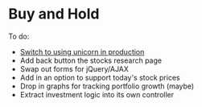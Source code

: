 # Buy and Hold

To do:

* [Switch to using unicorn in production][uni]
* Add back button the stocks research page
* Swap out forms for jQuery/AJAX
* Add in an option to support today's stock prices
* Drop in graphs for tracking portfolio growth (maybe)
* Extract investment logic into its own controller

[uni]: https://devcenter.heroku.com/articles/rails-unicorn